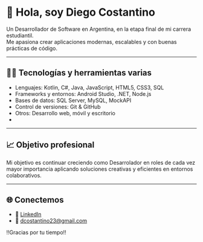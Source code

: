 # 👋 Hola, soy Diego Costantino  

Un Desarrollador de Software en Argentina, en la etapa final de mi carrera estudiantil.  
Me apasiona crear aplicaciones modernas, escalables y con buenas prácticas de código.  

---

## 🧑‍💻 Tecnologías y herramientas varias
- Lenguajes: Kotlin, C#, Java, JavaScript, HTML5, CSS3, SQL  
- Frameworks y entornos: Android Studio, .NET, Node.js  
- Bases de datos: SQL Server, MySQL, MockAPI  
- Control de versiones: Git & GitHub  
- Otros: Desarrollo web, móvil y escritorio
- 
---

## 📈 Objetivo profesional
Mi objetivo es continuar creciendo como Desarrolador en roles de cada vez mayor importancia
aplicando soluciones creativas y eficientes en entornos colaborativos.  

---

## 🌐 Conectemos
- 💼 [LinkedIn]([https://linkedin.com/in/tuusuario](https://www.linkedin.com/in/diego-costantinoo))  
- 📧 dcostantino23@gmail.com
  
 
!!Gracias por tu tiempo!!
